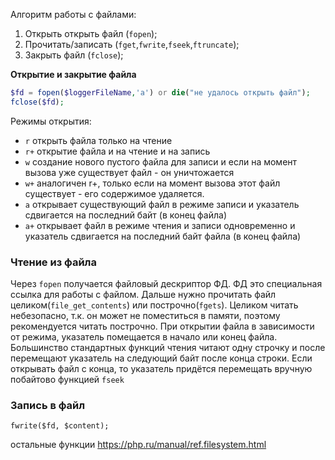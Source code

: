 Алгоритм работы с файлами:
1. Открыть открыть файл (`fopen`);
2. Прочитать/записать (`fget`,`fwrite`,`fseek`,`ftruncate`);
3. Закрыть файл (`fclose`);

**Открытие и закрытие файла**
```php
$fd = fopen($loggerFileName,'a') or die("не удалось открыть файл");
fclose($fd);
```

Режимы открытия:
- `r`   открыть файла только на чтение
- `r+` открытие файла и на чтение и на запись
- `w`   создание нового пустого файла для записи и если на момент вызова уже существует файл - он уничтожается
- `w+` аналогичен r+, только если на момент вызова этот файл существует - его содержимое удаляется.
- `a`   открывает существующий файл в режиме записи и указатель сдвигается на последний байт (в конец файла)
- `a+` открывает файл в режиме чтения и записи одновременно и указатель сдвигается на последний байт файла (в конец файла)

### Чтение из файла
Через `fopen` получается файловый дескриптор ФД. ФД это специальная ссылка для работы с файлом.  Дальше нужно прочитать файл целиком(`file_get_contents`) или построчно(`fgets`). Целиком читать небезопасно, т.к. он может не поместиться в памяти, поэтому рекомендуется читать построчно. При открытии файла в зависимости от режима, указатель помещается в начало или конец файла. Большинство стандартных функций чтения читают одну строчку и после перемещают указатель на следующий байт после конца строки.  Если открывать файл с конца, то указатель придётся перемещать вручную побайтово функцией `fseek`  

### Запись в файл
`fwrite($fd, $content);`












остальные функции https://php.ru/manual/ref.filesystem.html